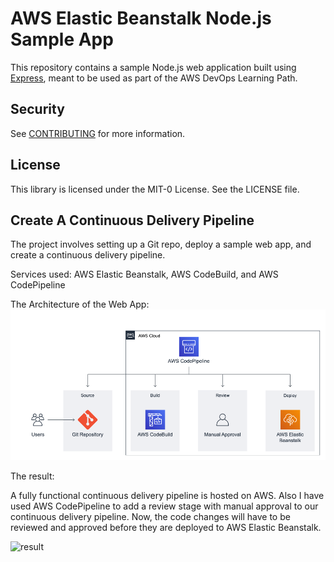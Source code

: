 # AWS Elastic Beanstalk Node.js Sample App

This repository contains a sample Node.js web application built using [Express](https://expressjs.com/), meant to be used as part of the AWS DevOps Learning Path.

## Security

See [CONTRIBUTING](CONTRIBUTING.md#security-issue-notifications) for more information.

## License

This library is licensed under the MIT-0 License. See the LICENSE file.

## Create A Continuous Delivery Pipeline
The project involves setting up a Git repo, deploy a sample web app, and create a continuous delivery pipeline.

Services used:
AWS Elastic Beanstalk, AWS CodeBuild, and AWS CodePipeline

The Architecture of the Web App: 
![arch](https://github.com/nikhilkevinjones/aws-elastic-beanstalk-express-js-sample/blob/main/Architecture.png)

The result:

A fully functional continuous delivery pipeline is hosted on AWS. Also I have used AWS CodePipeline to add a review stage with manual approval to our continuous delivery pipeline. Now, the code changes will have to be reviewed and approved before they are deployed to AWS Elastic Beanstalk.

![result]()
